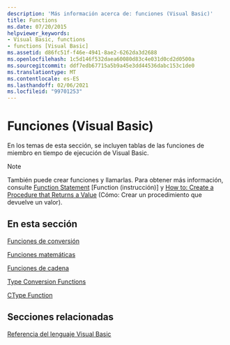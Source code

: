 ```yaml
---
description: 'Más información acerca de: funciones (Visual Basic)'
title: Functions
ms.date: 07/20/2015
helpviewer_keywords:
- Visual Basic, functions
- functions [Visual Basic]
ms.assetid: d86fc51f-f46e-4941-8ae2-6262da3d2688
ms.openlocfilehash: 1c5d146f532daea60080d83c4e031d0cd2d0500a
ms.sourcegitcommit: ddf7edb67715a5b9a45e3dd44536dabc153c1de0
ms.translationtype: MT
ms.contentlocale: es-ES
ms.lasthandoff: 02/06/2021
ms.locfileid: "99701253"
---
```

# <a name="functions-visual-basic"></a>Funciones (Visual Basic)

En los temas de esta sección, se incluyen tablas de las funciones de miembro en tiempo de ejecución de Visual Basic.  
  
> [!NOTE]
> También puede crear funciones y llamarlas. Para obtener más información, consulte [Function Statement](../statements/function-statement.md) [Function (instrucción)] y [How to: Create a Procedure that Returns a Value](../../programming-guide/language-features/procedures/how-to-create-a-procedure-that-returns-a-value.md) (Cómo: Crear un procedimiento que devuelve un valor).  
  
## <a name="in-this-section"></a>En esta sección  

 [Funciones de conversión](conversion-functions.md)  
  
 [Funciones matemáticas](math-functions.md)  
  
 [Funciones de cadena](string-functions.md)  
  
 [Type Conversion Functions](type-conversion-functions.md)  
  
 [CType Function](ctype-function.md)  
  
## <a name="related-sections"></a>Secciones relacionadas  

 [Referencia del lenguaje Visual Basic](../index.md)  
